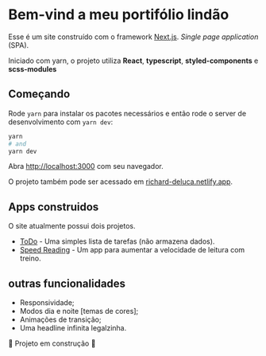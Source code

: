 # Bem-vind a meu portifólio lindão

Esse é um site construído com o framework [Next.js](https://nextjs.org/). *Single page application* (SPA).

Iniciado com yarn, o projeto utiliza **React**, **typescript**, **styled-components** e **scss-modules** 

## Começando

Rode `yarn` para instalar os pacotes necessários e então rode o server de desenvolvimento com `yarn dev`:

```bash
yarn
# and
yarn dev
```

Abra [http://localhost:3000](http://localhost:3000) com seu navegador.

O projeto também pode ser acessado em [richard-deluca.netlify.app](https://richard-deluca.netlify.app).

## Apps construidos

O site atualmente possui dois projetos.

- [ToDo](https://richard-deluca.netlify.app/todo) - Uma simples lista de tarefas (não armazena dados).
- [Speed Reading](https://richard-deluca.netlify.app/speedreading) - Um app para aumentar a velocidade de leitura com treino.

## outras funcionalidades

- Responsividade;
- Modos dia e noite [temas de cores];
- Animações de transição;
- Uma headline infinita legalzinha.

🚧 Projeto em construção 🚧